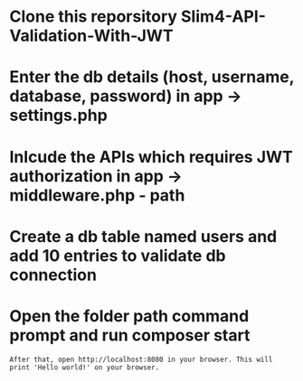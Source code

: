# Clone this reporsitory Slim4-API-Validation-With-JWT
# Enter the db details (host, username, database, password) in app -> settings.php 
# Inlcude the APIs which requires JWT authorization in app -> middleware.php - path 
# Create a db table named users and add 10 entries to validate db connection
# Open the folder path command prompt and run composer start 
	After that, open http://localhost:8080 in your browser. This will print 'Hello world!' on your browser.
	
	